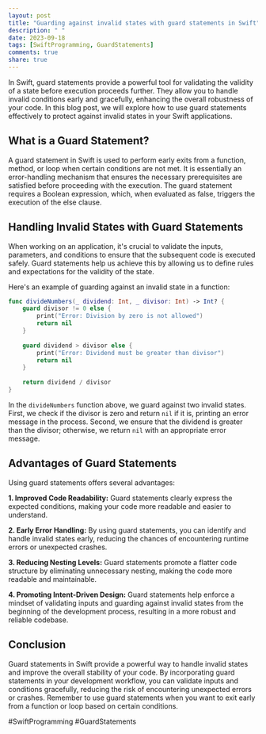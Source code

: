 ```yaml
---
layout: post
title: "Guarding against invalid states with guard statements in Swift"
description: " "
date: 2023-09-18
tags: [SwiftProgramming, GuardStatements]
comments: true
share: true
---
```


In Swift, guard statements provide a powerful tool for validating the validity of a state before execution proceeds further. They allow you to handle invalid conditions early and gracefully, enhancing the overall robustness of your code. In this blog post, we will explore how to use guard statements effectively to protect against invalid states in your Swift applications.

## What is a Guard Statement?

A guard statement in Swift is used to perform early exits from a function, method, or loop when certain conditions are not met. It is essentially an error-handling mechanism that ensures the necessary prerequisites are satisfied before proceeding with the execution. The guard statement requires a Boolean expression, which, when evaluated as false, triggers the execution of the else clause.

## Handling Invalid States with Guard Statements

When working on an application, it's crucial to validate the inputs, parameters, and conditions to ensure that the subsequent code is executed safely. Guard statements help us achieve this by allowing us to define rules and expectations for the validity of the state.

Here's an example of guarding against an invalid state in a function:

```swift
func divideNumbers(_ dividend: Int, _ divisor: Int) -> Int? {
    guard divisor != 0 else {
        print("Error: Division by zero is not allowed")
        return nil
    }
    
    guard dividend > divisor else {
        print("Error: Dividend must be greater than divisor")
        return nil
    }
    
    return dividend / divisor
}
```
In the `divideNumbers` function above, we guard against two invalid states. First, we check if the divisor is zero and return `nil` if it is, printing an error message in the process. Second, we ensure that the dividend is greater than the divisor; otherwise, we return `nil` with an appropriate error message.

## Advantages of Guard Statements

Using guard statements offers several advantages:

**1. Improved Code Readability:** Guard statements clearly express the expected conditions, making your code more readable and easier to understand.

**2. Early Error Handling:** By using guard statements, you can identify and handle invalid states early, reducing the chances of encountering runtime errors or unexpected crashes.

**3. Reducing Nesting Levels:** Guard statements promote a flatter code structure by eliminating unnecessary nesting, making the code more readable and maintainable.

**4. Promoting Intent-Driven Design:** Guard statements help enforce a mindset of validating inputs and guarding against invalid states from the beginning of the development process, resulting in a more robust and reliable codebase.

## Conclusion

Guard statements in Swift provide a powerful way to handle invalid states and improve the overall stability of your code. By incorporating guard statements in your development workflow, you can validate inputs and conditions gracefully, reducing the risk of encountering unexpected errors or crashes. Remember to use guard statements when you want to exit early from a function or loop based on certain conditions.

#SwiftProgramming #GuardStatements